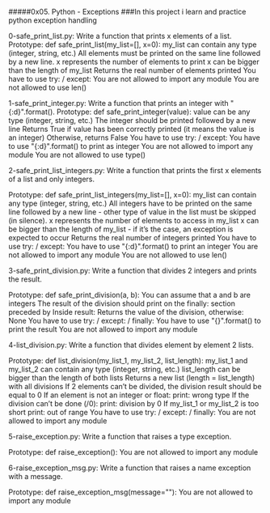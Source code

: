 #####0x05. Python - Exceptions
###In this project i learn and practice python exception handling

 0-safe_print_list.py: Write a function that prints x elements of a list.
Prototype: def safe_print_list(my_list=[], x=0):
my_list can contain any type (integer, string, etc.)
All elements must be printed on the same line followed by a new line.
x represents the number of elements to print
x can be bigger than the length of my_list
Returns the real number of elements printed
You have to use try: / except:
You are not allowed to import any module
You are not allowed to use len()

1-safe_print_integer.py: Write a function that prints an integer with
"{:d}".format().
Prototype: def safe_print_integer(value):
value can be any type (integer, string, etc.)
The integer should be printed followed by a new line
Returns True if value has been correctly printed (it means the value is an
integer)
Otherwise, returns False
You have to use try: / except:
You have to use "{:d}".format() to print as integer
You are not allowed to import any module
You are not allowed to use type()

2-safe_print_list_integers.py: Write a function that prints the first x elements
of a list and only integers.

Prototype: def safe_print_list_integers(my_list=[], x=0):
my_list can contain any type (integer, string, etc.)
All integers have to be printed on the same line followed by a new line - other
type of value in the list must be skipped (in silence).
x represents the number of elements to access in my_list
x can be bigger than the length of my_list - if it’s the case, an exception is
expected to occur
Returns the real number of integers printed
You have to use try: / except:
You have to use "{:d}".format() to print an integer
You are not allowed to import any module
You are not allowed to use len()

3-safe_print_division.py: Write a function that divides 2 integers and prints
the result.

Prototype: def safe_print_division(a, b):
You can assume that a and b are integers
The result of the division should print on the finally: section preceded by
Inside result:
Returns the value of the division, otherwise: None
You have to use try: / except: / finally:
You have to use "{}".format() to print the result
You are not allowed to import any module

 4-list_division.py: Write a function that divides element by element 2 lists.

Prototype: def list_division(my_list_1, my_list_2, list_length):
my_list_1 and my_list_2 can contain any type (integer, string, etc.)
list_length can be bigger than the length of both lists
Returns a new list (length = list_length) with all divisions
If 2 elements can’t be divided, the division result should be equal to 0
If an element is not an integer or float:
print: wrong type
If the division can’t be done (/0):
print: division by 0
If my_list_1 or my_list_2 is too short
print: out of range
You have to use try: / except: / finally:
You are not allowed to import any module

 5-raise_exception.py: Write a function that raises a type exception.

Prototype: def raise_exception():
You are not allowed to import any module

6-raise_exception_msg.py: Write a function that raises a name exception with a
message.

Prototype: def raise_exception_msg(message=""):
You are not allowed to import any module